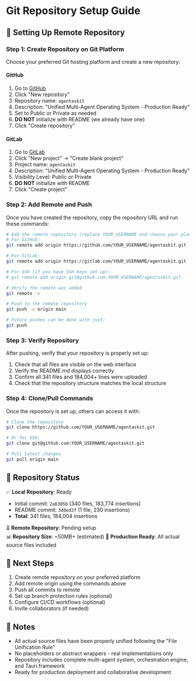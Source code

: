 # Git Repository Setup Guide

## 🔧 Setting Up Remote Repository

### Step 1: Create Repository on Git Platform

Choose your preferred Git hosting platform and create a new repository:

#### GitHub
1. Go to [GitHub](https://github.com)
2. Click "New repository"
3. Repository name: `agentaskit`
4. Description: "Unified Multi-Agent Operating System - Production Ready"
5. Set to Public or Private as needed
6. **DO NOT** initialize with README (we already have one)
7. Click "Create repository"

#### GitLab
1. Go to [GitLab](https://gitlab.com)
2. Click "New project" → "Create blank project"
3. Project name: `agentaskit`
4. Description: "Unified Multi-Agent Operating System - Production Ready"
5. Visibility Level: Public or Private
6. **DO NOT** initialize with README
7. Click "Create project"

### Step 2: Add Remote and Push

Once you have created the repository, copy the repository URL and run these commands:

```bash
# Add the remote repository (replace YOUR_USERNAME and choose your platform)
# For GitHub:
git remote add origin https://github.com/YOUR_USERNAME/agentaskit.git

# For GitLab:
git remote add origin https://gitlab.com/YOUR_USERNAME/agentaskit.git

# For SSH (if you have SSH keys set up):
# git remote add origin git@github.com:YOUR_USERNAME/agentaskit.git

# Verify the remote was added
git remote -v

# Push to the remote repository
git push -u origin main

# Future pushes can be done with just:
git push
```

### Step 3: Verify Repository

After pushing, verify that your repository is properly set up:

1. Check that all files are visible on the web interface
2. Verify the README.md displays correctly
3. Confirm all 341 files and 184,004+ lines were uploaded
4. Check that the repository structure matches the local structure

### Step 4: Clone/Pull Commands

Once the repository is set up, others can access it with:

```bash
# Clone the repository
git clone https://github.com/YOUR_USERNAME/agentaskit.git

# Or for SSH:
git clone git@github.com:YOUR_USERNAME/agentaskit.git

# Pull latest changes
git pull origin main
```

## 🚀 Repository Status

✅ **Local Repository**: Ready  
- Initial commit: `2a6305b` (340 files, 183,774 insertions)
- README commit: `3d0ed2f` (1 file, 230 insertions)
- **Total**: 341 files, 184,004 insertions

⏳ **Remote Repository**: Pending setup  
📊 **Repository Size**: ~50MB+ (estimated)
🎯 **Production Ready**: All actual source files included

## 🔄 Next Steps

1. Create remote repository on your preferred platform
2. Add remote origin using the commands above
3. Push all commits to remote
4. Set up branch protection rules (optional)
5. Configure CI/CD workflows (optional)
6. Invite collaborators (if needed)

## 📝 Notes

- All actual source files have been properly unified following the "File Unification Rule"
- No placeholders or abstract wrappers - real implementations only
- Repository includes complete multi-agent system, orchestration engine, and Tauri framework
- Ready for production deployment and collaborative development